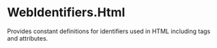 # WebIdentifiers.Html
Provides constant definitions for identifiers used in HTML including tags and attributes.